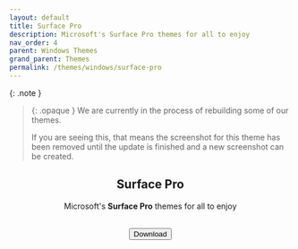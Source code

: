 ```yaml
---
layout: default
title: Surface Pro
description: Microsoft's Surface Pro themes for all to enjoy
nav_order: 4
parent: Windows Themes
grand_parent: Themes
permalink: /themes/windows/surface-pro
---
```

{: .note }
> {: .opaque }
> We are currently in the process of rebuilding some of our themes.
>
> If you are seeing this, that means the screenshot for this theme has been removed until the update is finished and a new screenshot can be created.


<div class="card">
  <!-- <img width="100%" height="auto" class="block" src="../../assets/images/surface-pro.png" />
  <br /> -->
  <div class="container">
    <h2 class="text-small" style="text-align:center">Surface Pro</h2>
    <p class="text-small" style="text-align:center">Microsoft's <b>Surface Pro</b> themes for all to enjoy</p>
    <br />
    <span class="fs-3">
      <div align="center" class="text-small">
        <a href="https://github.com/The-Back-Room/Surface-Pro-Themes-for-Windows/archive/refs/heads/main.zip" target="_blank">
          <button type="button" name="button" class="btn">Download</button></a> 
      </div>
    </span>
    <br />
  </div>
</div>